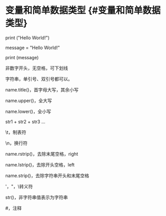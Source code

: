 # 变量和简单数据类型 {#变量和简单数据类型}

print \("Hello World!"\)

message = "Hello World!"

print \(message\)  

非数字开头，无空格，可下划线  

字符串，单引号、双引号都可以。  

name.title\(\)，首字母大写，其余小写  

name.upper\(\)，全大写  

name.lower\(\)，全小写  

str1 + str2 + str3 ...  

\t，制表符  

\n，换行符  

name.rstrip\(\)，去除末尾空格，right  

name.lstrip\(\)，去除开头空格，left  

name.strip\(\)，去除字符串开头和末尾空格  

\'，\"，\转义符  

str\(\)，非字符串值表示为字符串  

\#，注释

